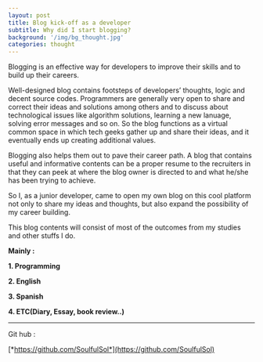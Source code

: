 ```yaml
---
layout: post
title: Blog kick-off as a developer
subtitle: Why did I start blogging?
background: '/img/bg_thought.jpg'
categories: thought
---
```



Blogging is an effective way for developers to improve their skills and to build up their careers.

Well-designed blog contains footsteps of developers’ thoughts, logic and decent source codes. Programmers are generally very open to share and correct their ideas and solutions among others and to discuss about technological issues like algorithm solutions, learning a new lanuage, solving error messages and so on. So the blog functions as a virtual common space in which tech geeks gather up and share their ideas, and it eventually ends up creating additional values.

Blogging also helps them out to pave their career path. A blog that contains useful and informative contents can be a proper resume to the recruiters in that they can peek at where the blog owner is directed to and what he/she has been trying to achieve.

So I, as a junior developer, came to open my own blog on this cool platform not only to share my ideas and thoughts, but also expand the possibility of my career building.

This blog contents will consist of most of the outcomes from my studies and other stuffs I do.



**Mainly :**

**1. Programming**

**2. English**

**3. Spanish**

**4. ETC(Diary, Essay, book review..)**



---

Git hub :

[*https://github.com/SoulfulSol*](https://github.com/SoulfulSol)